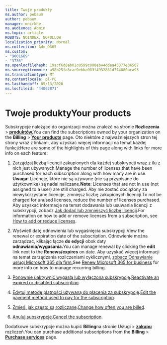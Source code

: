 ```yaml
---
title: Twoje produkty
ms.author: pebaum
author: pebaum
manager: mnirkhe
ms.audience: Admin
ms.topic: article
ROBOTS: NOINDEX, NOFOLLOW
localization_priority: Normal
ms.collection: Adm_O365
ms.custom:
- "9001669"
- "3736"
ms.openlocfilehash: 19acf6d8ab01c0599c088eb44ddea45377e36567
ms.sourcegitcommit: a98b25fa3cac9ebba983f4932881d774880aca93
ms.translationtype: MT
ms.contentlocale: pl-PL
ms.lasthandoff: 05/13/2020
ms.locfileid: "44062871"
---
```

# <a name="your-products"></a><span data-ttu-id="07ed2-102">Twoje produkty</span><span class="sxs-lookup"><span data-stu-id="07ed2-102">Your products</span></span>

<span data-ttu-id="07ed2-103">Subskrypcje należące do organizacji można znaleźć na stronie **Rozliczenia**  >  **[produktów.](https://go.microsoft.com/fwlink/p/?linkid=842054)**</span><span class="sxs-lookup"><span data-stu-id="07ed2-103">You can find the subscriptions owned by your organization on the **Billing** > **[Your products](https://go.microsoft.com/fwlink/p/?linkid=842054)** page.</span></span> <span data-ttu-id="07ed2-104">Oto niektóre z najważniejszych stron tej strony wraz z linkami, aby uzyskać więcej informacji na temat każdej funkcji:</span><span class="sxs-lookup"><span data-stu-id="07ed2-104">Here are some of the highlights of this page along with links for more info on each feature:</span></span>

1. <span data-ttu-id="07ed2-105">Zarządzaj liczbą licencji zakupionych dla każdej subskrypcji wraz z ilu z nich jest używanych.</span><span class="sxs-lookup"><span data-stu-id="07ed2-105">Manage the number of licenses that have been purchased for each subscription along with how many are in use.</span></span>  <span data-ttu-id="07ed2-106">**Uwaga:** Licencje, które nie są używane (nie są przypisane do użytkownika) są nadal naliczane.</span><span class="sxs-lookup"><span data-stu-id="07ed2-106">**Note**: Licenses that are not in use (not assigned to a user) are still charged.</span></span>  <span data-ttu-id="07ed2-107">Aby nie zostać obciążony za niewykorzystane licencje, zmniejsz liczbę zakupionych licencji.</span><span class="sxs-lookup"><span data-stu-id="07ed2-107">To not be charged for unused licenses, reduce the number of licenses purchased.</span></span> <span data-ttu-id="07ed2-108">Aby uzyskać informacje na temat dodawania lub usuwania licencji z subskrypcji, zobacz [Jak dodać lub zmniejszyć liczbę licencji](https://docs.microsoft.com/alchemyinsights/how-to-add-or-reduce-licenses).</span><span class="sxs-lookup"><span data-stu-id="07ed2-108">For information on how to add or remove licenses from a subscription, see [How to add or reduce licenses](https://docs.microsoft.com/alchemyinsights/how-to-add-or-reduce-licenses).</span></span>

2. <span data-ttu-id="07ed2-109">Wyświetl datę odnowienia lub wygaśnięcia subskrypcji.</span><span class="sxs-lookup"><span data-stu-id="07ed2-109">View the renewal or expiration date of the subscription.</span></span>  <span data-ttu-id="07ed2-110">Odnowienie można zarządzać, klikając łącze **do edycji** obok daty **odnawiania/wygasania.**</span><span class="sxs-lookup"><span data-stu-id="07ed2-110">You can manage renewal by clicking the **edit** link next to the **Renews/expires** on date.</span></span>  <span data-ttu-id="07ed2-111">Aby uzyskać więcej informacji na temat zarządzania rozliczeniami cyklicznymi, [zobacz Odnawianie usługi Microsoft 365 dla firm.](https://go.microsoft.com/fwlink/?linkid=2119216)</span><span class="sxs-lookup"><span data-stu-id="07ed2-111">See [Renew Microsoft 365 for business](https://go.microsoft.com/fwlink/?linkid=2119216) for more info on how to manage recurring billing.</span></span>

3. <span data-ttu-id="07ed2-112">[Ponownie uaktywnić wygasłą lub wyłączona subskrypcję](https://go.microsoft.com/fwlink/?linkid=2117519).</span><span class="sxs-lookup"><span data-stu-id="07ed2-112">[Reactivate an expired or disabled subscription](https://go.microsoft.com/fwlink/?linkid=2117519).</span></span>

4. <span data-ttu-id="07ed2-113">[Edytuj metodę płatności używaną do płacenia za subskrypcję](https://go.microsoft.com/fwlink/?linkid=2117167).</span><span class="sxs-lookup"><span data-stu-id="07ed2-113">[Edit the payment method used to pay for the subscription](https://go.microsoft.com/fwlink/?linkid=2117167).</span></span>

5. <span data-ttu-id="07ed2-114">[Zmień, jak często są rozliczane](https://go.microsoft.com/fwlink/?linkid=2119112).</span><span class="sxs-lookup"><span data-stu-id="07ed2-114">[Change how often you are billed](https://go.microsoft.com/fwlink/?linkid=2119112).</span></span>

6. <span data-ttu-id="07ed2-115">[Anuluj subskrypcję](https://go.microsoft.com/fwlink/?linkid=2119113).</span><span class="sxs-lookup"><span data-stu-id="07ed2-115">[Cancel the subscription](https://go.microsoft.com/fwlink/?linkid=2119113).</span></span>

<span data-ttu-id="07ed2-116">Dodatkowe subskrypcje można kupić **Billing**na stronie Usługi  >  [**zakupu**](https://go.microsoft.com/fwlink/p/?linkid=868433) rozliczeń.</span><span class="sxs-lookup"><span data-stu-id="07ed2-116">You can purchase additional subscriptions from the **Billing** > [**Purchase services**](https://go.microsoft.com/fwlink/p/?linkid=868433) page.</span></span>
